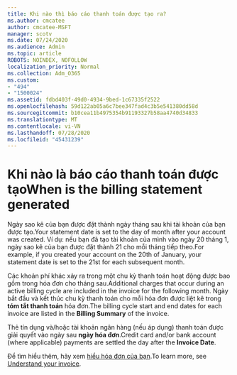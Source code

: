 ```yaml
---
title: Khi nào thì báo cáo thanh toán được tạo ra?
ms.author: cmcatee
author: cmcatee-MSFT
manager: scotv
ms.date: 07/24/2020
ms.audience: Admin
ms.topic: article
ROBOTS: NOINDEX, NOFOLLOW
localization_priority: Normal
ms.collection: Adm_O365
ms.custom:
- "494"
- "1500024"
ms.assetid: fdbd403f-49d0-4934-9bed-1c67335f2522
ms.openlocfilehash: 59d122ab05a6c7bee347fad4c3b5e541380dd58d
ms.sourcegitcommit: b10cea11b4975354b91193327b58aa4740d34833
ms.translationtype: MT
ms.contentlocale: vi-VN
ms.lasthandoff: 07/28/2020
ms.locfileid: "45431239"
---
```

# <a name="when-is-the-billing-statement-generated"></a><span data-ttu-id="74016-102">Khi nào là báo cáo thanh toán được tạo</span><span class="sxs-lookup"><span data-stu-id="74016-102">When is the billing statement generated</span></span>

<span data-ttu-id="74016-103">Ngày sao kê của bạn được đặt thành ngày tháng sau khi tài khoản của bạn được tạo.</span><span class="sxs-lookup"><span data-stu-id="74016-103">Your statement date is set to the day of month after your account was created.</span></span> <span data-ttu-id="74016-104">Ví dụ: nếu bạn đã tạo tài khoản của mình vào ngày 20 tháng 1, ngày sao kê của bạn được đặt thành 21 cho mỗi tháng tiếp theo.</span><span class="sxs-lookup"><span data-stu-id="74016-104">For example, if you created your account on the 20th of January, your statement date is set to the 21st for each subsequent month.</span></span>

<span data-ttu-id="74016-105">Các khoản phí khác xảy ra trong một chu kỳ thanh toán hoạt động được bao gồm trong hóa đơn cho tháng sau.</span><span class="sxs-lookup"><span data-stu-id="74016-105">Additional charges that occur during an active billing cycle are included in the invoice for the following month.</span></span> <span data-ttu-id="74016-106">Ngày bắt đầu và kết thúc chu kỳ thanh toán cho mỗi hóa đơn được liệt kê trong **tóm tắt thanh toán** hóa đơn.</span><span class="sxs-lookup"><span data-stu-id="74016-106">The billing cycle start and end dates for each invoice are listed in the **Billing Summary** of the invoice.</span></span>

<span data-ttu-id="74016-107">Thẻ tín dụng và/hoặc tài khoản ngân hàng (nếu áp dụng) thanh toán được giải quyết vào ngày sau **ngày hóa đơn**.</span><span class="sxs-lookup"><span data-stu-id="74016-107">Credit card and/or bank account (where applicable) payments are settled the day after the **Invoice Date**.</span></span>
  
<span data-ttu-id="74016-108">Để tìm hiểu thêm, hãy xem [hiểu hóa đơn của bạn](https://docs.microsoft.com/microsoft-365/commerce/billing-and-payments/understand-your-invoice2).</span><span class="sxs-lookup"><span data-stu-id="74016-108">To learn more, see [Understand your invoice](https://docs.microsoft.com/microsoft-365/commerce/billing-and-payments/understand-your-invoice2).</span></span>